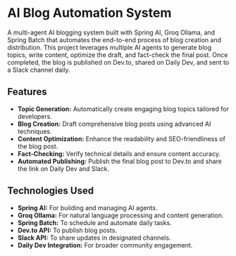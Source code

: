 # AI Blog Automation System

A multi-agent AI blogging system built with Spring AI, Groq Ollama, and Spring Batch that automates the end-to-end
process of blog creation and distribution. This project leverages multiple AI agents to generate blog topics, write
content, optimize the draft, and fact-check the final post. Once completed, the blog is published on Dev.to, shared on
Daily Dev, and sent to a Slack channel daily.

## Features

- **Topic Generation:** Automatically create engaging blog topics tailored for developers.
- **Blog Creation:** Draft comprehensive blog posts using advanced AI techniques.
- **Content Optimization:** Enhance the readability and SEO-friendliness of the blog post.
- **Fact-Checking:** Verify technical details and ensure content accuracy.
- **Automated Publishing:** Publish the final blog post to Dev.to and share the link on Daily Dev and Slack.

## Technologies Used

- **Spring AI:** For building and managing AI agents.
- **Groq Ollama:** For natural language processing and content generation.
- **Spring Batch:** To schedule and automate daily tasks.
- **Dev.to API:** To publish blog posts.
- **Slack API:** To share updates in designated channels.
- **Daily Dev Integration:** For broader community engagement.